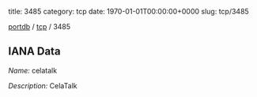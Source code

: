 title: 3485
category: tcp
date: 1970-01-01T00:00:00+0000
slug: tcp/3485

[portdb](/) / [tcp](/category/tcp.html) / 3485


## IANA Data

_Name:_ celatalk

_Description:_ CelaTalk

